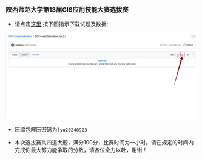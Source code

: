 ### 陕西师范大学第13届GIS应用技能大赛选拔赛

- 请点击[这里](https://github.com/SpatLyu/GISContestSelection/blob/main/GISContestSelection.zip),按下图指示下载试题及数据:

![](download.png)

- 压缩包解压密码为`lyu20240923`

- 本次选拔赛共四道大题，满分100分，比赛时间为一小时。请在规定的时间内完成你最大努力能争取的分数，请各位全力以赴，谢谢！